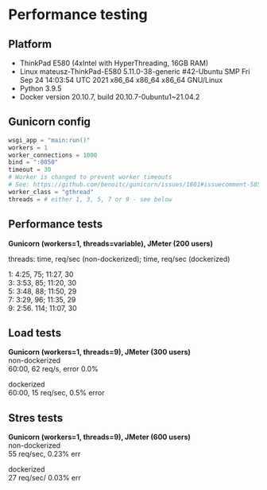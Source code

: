 # Performance testing

## Platform

- ThinkPad E580 (4xIntel with HyperThreading, 16GB RAM)
- Linux mateusz-ThinkPad-E580 5.11.0-38-generic #42-Ubuntu SMP Fri Sep 24 14:03:54 UTC 2021 x86_64 x86_64 x86_64 GNU/Linux
- Python 3.9.5
- Docker version 20.10.7, build 20.10.7-0ubuntu1~21.04.2

## Gunicorn config
```python
wsgi_app = "main:run()"
workers = 1
worker_connections = 1000
bind = ":8050"
timeout = 30
# Worker is changed to prevent worker timeouts
# See: https://github.com/benoitc/gunicorn/issues/1801#issuecomment-585886471
worker_class = "gthread"
threads = # either 1, 3, 5, 7 or 9 - see below
```


## Performance tests

**Gunicorn (workers=1, threads=variable), JMeter (200 users)**

threads: time, req/sec (non-dockerized); time, req/sec (dockerized)  

1:   4:25,  75; 11:27, 30  
3:  3:53,  85; 11:20, 30  
5:  3:48,  88; 11:50, 29  
7:  3:29,  96; 11:35, 29  
9:  2:56. 114; 11:07, 30  

## Load tests

**Gunicorn (workers=1, threads=9), JMeter (300 users)**  
non-dockerized  
60:00, 62 req/s, error 0.0%  

dockerized  
60:00, 15 req/sec, 0.5% error  

## Stres tests

**Gunicorn (workers=1, threads=9), JMeter (600 users)**  
non-dockerized  
55 req/sec, 0.23% err  

dockerized  
27 req/sec/ 0.03% err  